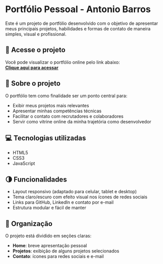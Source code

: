 # Portfólio Pessoal - Antonio Barros

Este é um projeto de portfólio desenvolvido com o objetivo de apresentar meus principais projetos, habilidades e formas de contato de maneira simples, visual e profissional.

## 🔗 Acesse o projeto

Você pode visualizar o portfólio online pelo link abaixo:  
[**Clique aqui para acessar**](https://antonio-bneto.github.io/Portifolio/)

## 🧩 Sobre o projeto

O portfólio tem como finalidade ser um ponto central para:
- Exibir meus projetos mais relevantes
- Apresentar minhas competências técnicas
- Facilitar o contato com recrutadores e colaboradores
- Servir como vitrine online da minha trajetória como desenvolvedor

## 💻 Tecnologias utilizadas

- HTML5
- CSS3
- JavaScript 

## 🌗 Funcionalidades

- Layout responsivo (adaptado para celular, tablet e desktop)
- Tema claro/escuro com efeito visual nos ícones de redes sociais
- Links para GitHub, LinkedIn e contato por e-mail
- Estrutura modular e fácil de manter

## 📁 Organização

O projeto está dividido em seções claras:
- **Home**: breve apresentação pessoal
- **Projetos**: exibição de alguns projetos selecionados
- **Contato**: ícones para redes sociais e e-mail
